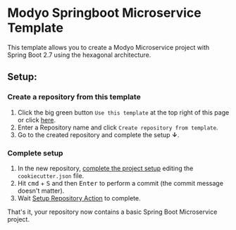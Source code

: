 # Modyo Springboot Microservice Template

This template allows you to create a Modyo Microservice project with Spring Boot 2.7 using the hexagonal architecture.

## Setup:

### Create a repository from this template
1. Click the big green button `Use this template` at the top right of this page or click <a href="../../generate">here</a>.
2. Enter a Repository name and click `Create repository from template`.
3. Go to the created repository and complete the setup **&darr;**.

### Complete setup
1. In the new repository, <a href="../../edit/master/cookiecutter.json">complete the project setup</a> editing the `cookiecutter.json` file. 
1. Hit <kbd>cmd</kbd> + <kbd>S</kbd> and then <kbd>Enter</kbd> to perform a commit (the commit message doesn't matter).
1. Wait <a href="../../actions">Setup Repository Action</a> to complete.

That's it, your repository now contains a basic Spring Boot Microservice project.


